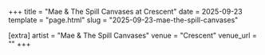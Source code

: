 +++
title = "Mae & The Spill Canvases at Crescent"
date = 2025-09-23
template = "page.html"
slug = "2025-09-23-mae-the-spill-canvases"

[extra]
artist = "Mae & The Spill Canvases"
venue = "Crescent"
venue_url = ""
+++
